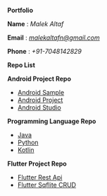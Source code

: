 **Portfolio**

**Name** : *Malek Altaf*

**Email** : *malekaltafn@gmail.com*

**Phone** : *+91-7048142829*

**Repo List**

**Android Project Repo**
 - [Android Sample](https://github.com/malekaltaf/android_samples)
 - [Android Project](https://github.com/malekaltaf/android_projects)
 - [Android Studio](https://github.com/malekaltaf/android_studio)

**Programming Language Repo**
 - [Java](https://github.com/malekaltaf/Java)
 - [Python](https://github.com/malekaltaf/Python)
 - [Kotlin](https://github.com/malekaltaf/kotlin)


**Flutter Project Repo**
 - [Flutter Rest Api](https://github.com/malekaltaf/Flutter_REST)
 - [Flutter Sqflite CRUD](https://github.com/malekaltaf/flutter_sqflite)
